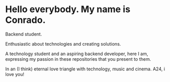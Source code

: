 # Hello everybody. My name is Conrado.

Backend student.

Enthusiastic about technologies and creating solutions.

A technology student and an aspiring backend developer, here I am, expressing my passion in these repositories that you present to them.

In an (I think) eternal love triangle with technology, music and cinema. A24, i love you!

<!--
**conradospereira/conradospereira** is a ✨ _special_ ✨ repository because its `README.md` (this file) appears on your GitHub profile.

Here are some ideas to get you started:

- 🔭 I’m currently working on ...
- 🌱 I’m currently learning ...
- 👯 I’m looking to collaborate on ...
- 🤔 I’m looking for help with ...
- 💬 Ask me about ...
- 📫 How to reach me: ...
- 😄 Pronouns: ...
- ⚡ Fun fact: ...
-->

